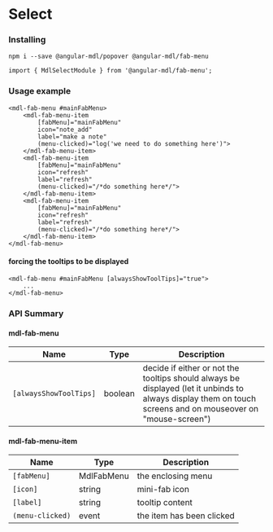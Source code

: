 # Select

### Installing

    npm i --save @angular-mdl/popover @angular-mdl/fab-menu

    import { MdlSelectModule } from '@angular-mdl/fab-menu';

### Usage example

```angular2html
<mdl-fab-menu #mainFabMenu>
    <mdl-fab-menu-item
        [fabMenu]="mainFabMenu"
        icon="note_add"
        label="make a note"
        (menu-clicked)="log('we need to do something here')">
    </mdl-fab-menu-item>
    <mdl-fab-menu-item
        [fabMenu]="mainFabMenu"
        icon="refresh"
        label="refresh"
        (menu-clicked)="/*do something here*/">
    </mdl-fab-menu-item>
    <mdl-fab-menu-item
        [fabMenu]="mainFabMenu"
        icon="refresh"
        label="refresh"
        (menu-clicked)="/*do something here*/">
    </mdl-fab-menu-item>
</mdl-fab-menu>
```
#### forcing the tooltips to be displayed
```angular2html
<mdl-fab-menu #mainFabMenu [alwaysShowToolTips]="true">
    ...
</mdl-fab-menu>
```

### API Summary

#### mdl-fab-menu

| Name | Type | Description |
| --- | --- | --- |
| `[alwaysShowToolTips]` | boolean | decide if either or not the tooltips should always be displayed (let it unbinds to always display them on touch screens and on mouseover on "mouse-screen")

#### mdl-fab-menu-item

| Name | Type | Description |
| --- | --- | --- |
| `[fabMenu]` | MdlFabMenu | the enclosing menu
| `[icon]` | string | mini-fab icon
| `[label]` | string | tooltip content
| `(menu-clicked)` | event<void> | the item has been clicked 
